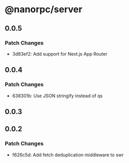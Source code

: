 # @nanorpc/server

## 0.0.5

### Patch Changes

- 3d83ef2: Add support for Next.js App Router

## 0.0.4

### Patch Changes

- 638301b: Use JSON stringify instead of qs

## 0.0.3

## 0.0.2

### Patch Changes

- f626c5d: Add fetch deduplication middleware to swr
